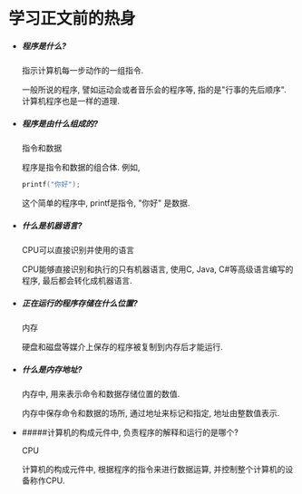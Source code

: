 # 学习正文前的热身


- ##### 程序是什么?

  指示计算机每一步动作的一组指令.

  一般所说的程序, 譬如运动会或者音乐会的程序等, 指的是"行事的先后顺序". 计算机程序也是一样的道理.

- ##### 程序是由什么组成的?

  指令和数据

  程序是指令和数据的组合体. 例如, 

  ```c
  printf("你好");
  ```

  这个简单的程序中, printf是指令, "你好" 是数据.

- ##### 什么是机器语言?

  CPU可以直接识别并使用的语言

  CPU能够直接识别和执行的只有机器语言, 使用C, Java, C#等高级语言编写的程序, 最后都会转化成机器语言.

- ##### 正在运行的程序存储在什么位置?

  内存

  硬盘和磁盘等媒介上保存的程序被复制到内存后才能运行.

- ##### 什么是内存地址?

  内存中, 用来表示命令和数据存储位置的数值.

  内存中保存命令和数据的场所, 通过地址来标记和指定, 地址由整数值表示.

- #####计算机的构成元件中, 负责程序的解释和运行的是哪个?

  CPU

  计算机的构成元件中, 根据程序的指令来进行数据运算, 并控制整个计算机的设备称作CPU.





